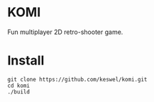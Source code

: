 # KOMI
Fun multiplayer 2D retro-shooter game.

# Install
```
git clone https://github.com/keswel/komi.git
cd komi
./build
```
